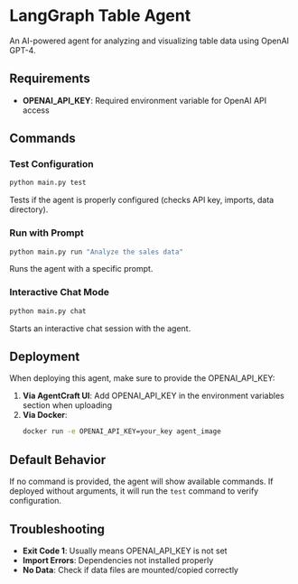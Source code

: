# LangGraph Table Agent

An AI-powered agent for analyzing and visualizing table data using OpenAI GPT-4.

## Requirements

- **OPENAI_API_KEY**: Required environment variable for OpenAI API access

## Commands

### Test Configuration
```bash
python main.py test
```
Tests if the agent is properly configured (checks API key, imports, data directory).

### Run with Prompt
```bash
python main.py run "Analyze the sales data"
```
Runs the agent with a specific prompt.

### Interactive Chat Mode
```bash
python main.py chat
```
Starts an interactive chat session with the agent.

## Deployment

When deploying this agent, make sure to provide the OPENAI_API_KEY:

1. **Via AgentCraft UI**: Add OPENAI_API_KEY in the environment variables section when uploading
2. **Via Docker**: 
   ```bash
   docker run -e OPENAI_API_KEY=your_key agent_image
   ```

## Default Behavior

If no command is provided, the agent will show available commands.
If deployed without arguments, it will run the `test` command to verify configuration.

## Troubleshooting

- **Exit Code 1**: Usually means OPENAI_API_KEY is not set
- **Import Errors**: Dependencies not installed properly
- **No Data**: Check if data files are mounted/copied correctly